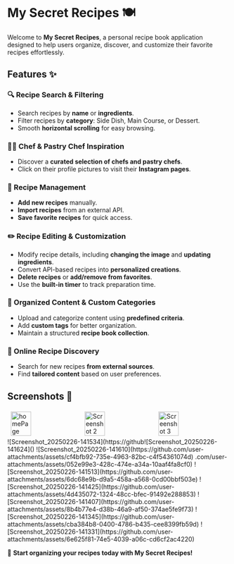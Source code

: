 # My Secret Recipes 🍽️

Welcome to **My Secret Recipes**, a personal recipe book application designed to help users organize, discover, and customize their favorite recipes effortlessly. 

## Features ✨

### 🔍 Recipe Search & Filtering
- Search recipes by **name** or **ingredients**.
- Filter recipes by **category**: Side Dish, Main Course, or Dessert.
- Smooth **horizontal scrolling** for easy browsing.

### 👨‍🍳 Chef & Pastry Chef Inspiration
- Discover a **curated selection of chefs and pastry chefs**.
- Click on their profile pictures to visit their **Instagram pages**.

### 📌 Recipe Management
- **Add new recipes** manually.
- **Import recipes** from an external API.
- **Save favorite recipes** for quick access.

### ✏️ Recipe Editing & Customization
- Modify recipe details, including **changing the image** and **updating ingredients**.
- Convert API-based recipes into **personalized creations**.
- **Delete recipes** or **add/remove from favorites**.
- Use the **built-in timer** to track preparation time.

### 📂 Organized Content & Custom Categories
- Upload and categorize content using **predefined criteria**.
- Add **custom tags** for better organization.
- Maintain a structured **recipe book collection**.

### 🔎 Online Recipe Discovery
- Search for new recipes **from external sources**.
- Find **tailored content** based on user preferences.

## Screenshots 📸
<div style="display: flex; justify-content: space-around; flex-wrap: wrap;">
    <img src="https://github.com/user-attachments/assets/d5456d9f-0609-4ae5-9174-42229c32e3fe" alt="homePage" style="width: 30%; margin: 5px;">
    <img src="https://github.com/user-attachments/assets/4d216835-58da-49fa-902c-cac2c81c839a" alt="Screenshot 2" style="width: 30%; margin: 5px;">
    <img src="https://github.com/user-attachments/assets/526e1b8e-54c2-42b8-af01-2cc5cf0297f4" alt="Screenshot 3" style="width: 30%; margin: 5px;">
</div>
![Screenshot_20250226-141534](https://github![Screenshot_20250226-141624]()
![Screenshot_20250226-141610](https://github.com/user-attachments/assets/cf4bfb92-735e-4963-82bc-c4f54361074d)
.com/user-attachments/assets/052e99e3-428c-474e-a34a-10aaf4fa8cf0)
![Screenshot_20250226-141513](https://github.com/user-attachments/assets/6dc68e9b-d9a5-458a-a568-0cd00bbf503e)
![Screenshot_20250226-141425](https://github.com/user-attachments/assets/4d435072-1324-48cc-bfec-91492e288853)
![Screenshot_20250226-141407](https://github.com/user-attachments/assets/8b4b77e4-d38b-46a9-af50-374ae5fe9f73)
![Screenshot_20250226-141345](https://github.com/user-attachments/assets/cba384b8-0400-4786-b435-cee8399fb59d)
![Screenshot_20250226-141331](https://github.com/user-attachments/assets/6e625f81-74e5-4039-a06c-cd6cf2ac4220)

🚀 **Start organizing your recipes today with My Secret Recipes!**
